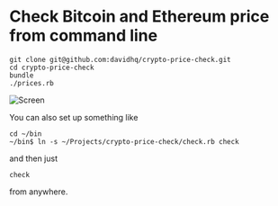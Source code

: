 # Check Bitcoin and Ethereum price from command line

    git clone git@github.com:davidhq/crypto-price-check.git
    cd crypto-price-check
    bundle
    ./prices.rb

![Screen](http://cl.ly/0O3m0r340s2p/Screen%20Shot%202016-01-17%20at%2003.28.16.png)

You can also set up something like

    cd ~/bin
    ~/bin$ ln -s ~/Projects/crypto-price-check/check.rb check

and then just

    check

from anywhere.
